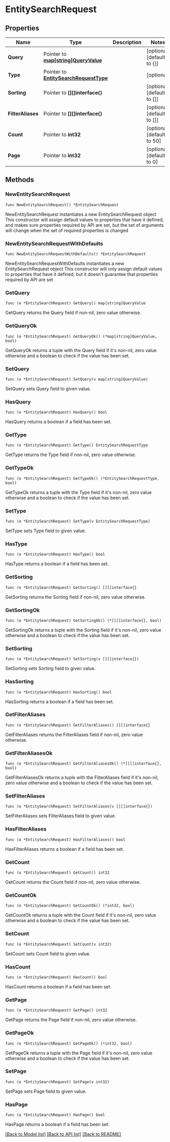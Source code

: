 # EntitySearchRequest

## Properties

Name | Type | Description | Notes
------------ | ------------- | ------------- | -------------
**Query** | Pointer to [**map[string]QueryValue**](QueryValue.md) |  | [optional] [default to {}]
**Type** | Pointer to [**EntitySearchRequestType**](EntitySearchRequestType.md) |  | [optional] 
**Sorting** | Pointer to **[][]interface{}** |  | [optional] [default to []]
**FilterAliases** | Pointer to **[][]interface{}** |  | [optional] [default to []]
**Count** | Pointer to **int32** |  | [optional] [default to 50]
**Page** | Pointer to **int32** |  | [optional] [default to 0]

## Methods

### NewEntitySearchRequest

`func NewEntitySearchRequest() *EntitySearchRequest`

NewEntitySearchRequest instantiates a new EntitySearchRequest object
This constructor will assign default values to properties that have it defined,
and makes sure properties required by API are set, but the set of arguments
will change when the set of required properties is changed

### NewEntitySearchRequestWithDefaults

`func NewEntitySearchRequestWithDefaults() *EntitySearchRequest`

NewEntitySearchRequestWithDefaults instantiates a new EntitySearchRequest object
This constructor will only assign default values to properties that have it defined,
but it doesn't guarantee that properties required by API are set

### GetQuery

`func (o *EntitySearchRequest) GetQuery() map[string]QueryValue`

GetQuery returns the Query field if non-nil, zero value otherwise.

### GetQueryOk

`func (o *EntitySearchRequest) GetQueryOk() (*map[string]QueryValue, bool)`

GetQueryOk returns a tuple with the Query field if it's non-nil, zero value otherwise
and a boolean to check if the value has been set.

### SetQuery

`func (o *EntitySearchRequest) SetQuery(v map[string]QueryValue)`

SetQuery sets Query field to given value.

### HasQuery

`func (o *EntitySearchRequest) HasQuery() bool`

HasQuery returns a boolean if a field has been set.

### GetType

`func (o *EntitySearchRequest) GetType() EntitySearchRequestType`

GetType returns the Type field if non-nil, zero value otherwise.

### GetTypeOk

`func (o *EntitySearchRequest) GetTypeOk() (*EntitySearchRequestType, bool)`

GetTypeOk returns a tuple with the Type field if it's non-nil, zero value otherwise
and a boolean to check if the value has been set.

### SetType

`func (o *EntitySearchRequest) SetType(v EntitySearchRequestType)`

SetType sets Type field to given value.

### HasType

`func (o *EntitySearchRequest) HasType() bool`

HasType returns a boolean if a field has been set.

### GetSorting

`func (o *EntitySearchRequest) GetSorting() [][]interface{}`

GetSorting returns the Sorting field if non-nil, zero value otherwise.

### GetSortingOk

`func (o *EntitySearchRequest) GetSortingOk() (*[][]interface{}, bool)`

GetSortingOk returns a tuple with the Sorting field if it's non-nil, zero value otherwise
and a boolean to check if the value has been set.

### SetSorting

`func (o *EntitySearchRequest) SetSorting(v [][]interface{})`

SetSorting sets Sorting field to given value.

### HasSorting

`func (o *EntitySearchRequest) HasSorting() bool`

HasSorting returns a boolean if a field has been set.

### GetFilterAliases

`func (o *EntitySearchRequest) GetFilterAliases() [][]interface{}`

GetFilterAliases returns the FilterAliases field if non-nil, zero value otherwise.

### GetFilterAliasesOk

`func (o *EntitySearchRequest) GetFilterAliasesOk() (*[][]interface{}, bool)`

GetFilterAliasesOk returns a tuple with the FilterAliases field if it's non-nil, zero value otherwise
and a boolean to check if the value has been set.

### SetFilterAliases

`func (o *EntitySearchRequest) SetFilterAliases(v [][]interface{})`

SetFilterAliases sets FilterAliases field to given value.

### HasFilterAliases

`func (o *EntitySearchRequest) HasFilterAliases() bool`

HasFilterAliases returns a boolean if a field has been set.

### GetCount

`func (o *EntitySearchRequest) GetCount() int32`

GetCount returns the Count field if non-nil, zero value otherwise.

### GetCountOk

`func (o *EntitySearchRequest) GetCountOk() (*int32, bool)`

GetCountOk returns a tuple with the Count field if it's non-nil, zero value otherwise
and a boolean to check if the value has been set.

### SetCount

`func (o *EntitySearchRequest) SetCount(v int32)`

SetCount sets Count field to given value.

### HasCount

`func (o *EntitySearchRequest) HasCount() bool`

HasCount returns a boolean if a field has been set.

### GetPage

`func (o *EntitySearchRequest) GetPage() int32`

GetPage returns the Page field if non-nil, zero value otherwise.

### GetPageOk

`func (o *EntitySearchRequest) GetPageOk() (*int32, bool)`

GetPageOk returns a tuple with the Page field if it's non-nil, zero value otherwise
and a boolean to check if the value has been set.

### SetPage

`func (o *EntitySearchRequest) SetPage(v int32)`

SetPage sets Page field to given value.

### HasPage

`func (o *EntitySearchRequest) HasPage() bool`

HasPage returns a boolean if a field has been set.


[[Back to Model list]](../README.md#documentation-for-models) [[Back to API list]](../README.md#documentation-for-api-endpoints) [[Back to README]](../README.md)


